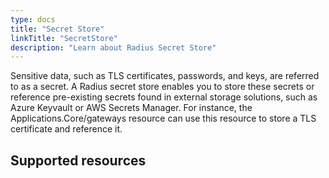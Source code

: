 ```yaml
---
type: docs
title: "Secret Store"
linkTitle: "SecretStore"
description: "Learn about Radius Secret Store"
---
```


Sensitive data, such as TLS certificates, passwords, and keys, are referred to as a secret. A Radius secret store enables you to store these secrets or reference pre-existing secrets found in external storage solutions, such as Azure Keyvault or AWS Secrets Manager. For instance, the Applications.Core/gateways resource can use this resource to store a TLS certificate and reference it.

## Supported resources
